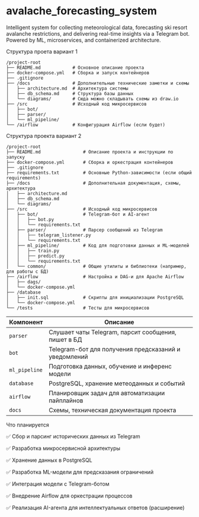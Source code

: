 # avalache_forecasting_system
Intelligent system for collecting meteorological data, forecasting ski resort avalanche restrictions, and delivering real-time insights via a Telegram bot. Powered by ML, microservices, and containerized architecture.

Структура проета вариант 1

```
/project-root
├── README.md            # Основное описание проекта
├── docker-compose.yml   # Сборка и запуск контейнеров
├── .gitignore
├── /docs                # Дополнительные технические заметки и схемы
│   ├── architecture.md  # Архитектура системы
│   ├── db_schema.md     # Структура базы данных
│   └── diagrams/        # Сюда можно складывать схемы из draw.io
├── /src                 # Исходный код микросервисов
│   ├── bot/
│   ├── parser/
│   └── ml_pipeline/
└── /airflow             # Конфигурация Airflow (если будет)

```

Структура проекта вариант 2
```
/project-root
├── README.md                # Описание проекта и инструкции по запуску
├── docker-compose.yml       # Сборка и оркестрация контейнеров
├── .gitignore
├── requirements.txt         # Основные Python-зависимости (если общий requirements)
├── /docs                    # Дополнительная документация, схемы, архитектура
│   ├── architecture.md
│   ├── db_schema.md
│   └── diagrams/
├── /src                     # Исходный код микросервисов
│   ├── bot/                 # Telegram-бот и AI-агент
│   │   ├── bot.py
│   │   └── requirements.txt
│   ├── parser/              # Парсер сообщений из Telegram
│   │   ├── telegram_listener.py
│   │   └── requirements.txt
│   ├── ml_pipeline/         # Код для подготовки данных и ML-моделей
│   │   ├── train.py
│   │   ├── predict.py
│   │   └── requirements.txt
│   └── common/              # Общие утилиты и библиотеки (например, для работы с БД)
├── /airflow                 # Настройка и DAG-и для Apache Airflow
│   ├── dags/
│   └── docker-compose.yml
├── /database
│   ├── init.sql             # Скрипты для инициализации PostgreSQL
│   └── docker-compose.yml
└── /tests                   # Тесты для микросервисов

```
| Компонент     | Описание                                              |
| ------------- | ----------------------------------------------------- |
| `parser`      | Слушает чаты Telegram, парсит сообщения, пишет в БД   |
| `bot`         | Telegram-бот для получения предсказаний и уведомлений |
| `ml_pipeline` | Подготовка данных, обучение и инференс модели         |
| `database`    | PostgreSQL, хранение метеоданных и событий            |
| `airflow`     | Планировщик задач для автоматизации пайплайнов        |
| `docs`        | Схемы, техническая документация проекта               |


Что планируется

✅ Сбор и парсинг исторических данных из Telegram

✅ Разработка микросервисной архитектуры

✅ Хранение данных в PostgreSQL

✅ Разработка ML-модели для предсказания ограничений

✅ Интеграция модели с Telegram-ботом

✅ Внедрение Airflow для оркестрации процессов

✅ Реализация AI-агента для интеллектуальных ответов (расширение)
